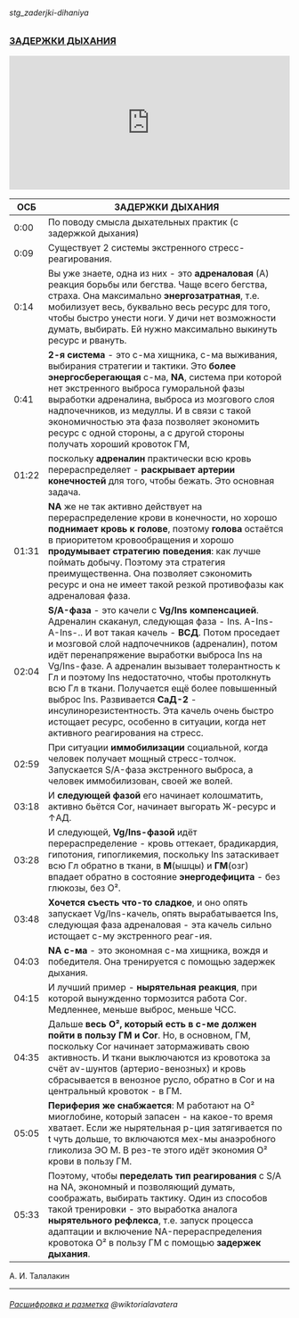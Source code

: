 ###### stg_zaderjki-dihaniya
### [ЗАДЕРЖКИ ДЫХАНИЯ](https://youtu.be/58-frzZfj30) 
<iframe width="100%" height="240" src="https://www.youtube.com/embed/58-frzZfj30" title="YouTube video player" frameborder="0" allow="accelerometer; autoplay; clipboard-write; encrypted-media; gyroscope; picture-in-picture" allowfullscreen></iframe>

| ОСБ |ЗАДЕРЖКИ ДЫХАНИЯ |
|-|-|
0:00 |По поводу смысла дыхательных практик (с задержкой дыхания)
0:09 |Существует 2 системы экстренного стресс-реагирования.
0:14 |Вы уже знаете, одна из них - это **адреналовая** (А) реакция борьбы или бегства. Чаще всего бегства, страха. Она максимально **энергозатратная**, т.е. мобилизует весь, буквально весь ресурс для того, чтобы быстро унести ноги. У дичи нет возможности думать, выбирать. Ей нужно максимально выкинуть ресурс и рвануть.
0:41 | **2-я система** - это с-ма хищника, с-ма выживания, выбирания стратегии и тактики. Это **более энергосберегающая** с-ма, **NA**, система при которой нет экстренного выброса гуморальной фазы выработки адреналина, выброса из мозгового слоя надпочечников, из медуллы. И в связи с такой экономичностью эта фаза позволяет экономить ресурс с одной стороны, а с другой стороны получать хороший кровоток ГМ, 
01:22 | поскольку **адреналин** практически всю кровь перераспределяет - **раскрывает артерии конечностей** для того, чтобы бежать. Это основная задача.
01:31 | **NA** же не так активно действует на перераспределение крови в конечности, но хорошо **поднимает кровь к голове**, поэтому **голова** остаётся в приоритетом кровообращения и хорошо **продумывает стратегию поведения**: как лучше поймать добычу. Поэтому эта стратегия преимущественна. Она позволяет сэкономить ресурс и она не имеет такой резкой противофазы как адреналовая фаза. 
02:04 | **S/A-фаза** - это качели с **Vg/Ins компенсацией**. Адреналин скаканул, следующая фаза - Ins. А-Ins-А-Ins-.. И вот такая качель - **ВСД**. Потом проседает и мозговой слой надпочечников (адреналин), потом идёт перенапряжение выработки выброса Ins на Vg/Ins-фазе. А адреналин вызывает толерантность к Гл и поэтому Ins недостаточно, чтобы протолкнуть всю Гл в ткани. Получается ещё более повышенный выброс Ins. Развивается **СаД-2** - инсулинорезистентность. Эта качель очень быстро истощает ресурс, особенно в ситуации, когда нет активного реагирования на стресс.
02:59 | При ситуации **иммобилизации** социальной, когда человек получает мощный стресс-толчок. Запускается S/A-фаза экстренного выброса, а человек иммобилизован, своей же волей.
03:18 | И **следующей фазой** его начинает колошматить, активно бьётся Cor, начинает выгорать Ж-ресурс и  ↑АД. 
03:28 | И следующей, **Vg/Ins-фазой** идёт перераспределение - кровь оттекает, брадикардия, гипотония, гипогликемия, поскольку Ins затаскивает всю Гл обратно в ткани, в **М**(ышцы) и **ГМ**(озг) впадает обратно в состояние **энергодефицита** - без глюкозы, без О². 
03:48 | **Хочется съесть что-то сладкое**, и оно опять запускает Vg/Ins-качель, опять вырабатывается Ins, следующая фаза адреналовая - эта качель сильно истощает с-му экстренного реаг-ия.
04:03 | **NA с-ма** - это экономная с-ма хищника, вождя и победителя. Она тренируется с помощью задержек дыхания. 
04:15 | И лучший пример - **нырятельная реакция**, при которой вынужденно тормозится работа Cor. Медленнее, меньше выброс, меньше ЧСС. 
04:35 | Дальше **весь О², который есть в с-ме должен пойти в пользу ГМ и Cor**. Но, в основном, ГМ, поскольку Cor начинает затормаживать свою активность. И ткани выключаются из кровотока за счёт av-шунтов (артерио-венозных) и кровь сбрасывается в венозное русло, обратно в Cor и на центральный кровоток - в ГМ. 
05:05 | **Периферия же снабжается**: М работают на  О² миоглобине, который запасен - на какое-то время хватает. Если же нырятельная р-ция затягивается по t чуть дольше, то включаются мех-мы анаэробного гликолиза ЭО М. В рез-те этого идёт экономия О² крови в пользу ГМ.
05:33 | Поэтому, чтобы **переделать тип реагирования** с S/A на NA, экономный и позволяющий думать, соображать, выбирать тактику. Один из способов такой тренировки - это выработка аналога **нырятельного рефлекса**, т.е. запуск процесса адаптации и включение NA-перераспределения кровотока О² в пользу ГМ с помощью **задержек дыхания**.

А. И. Талалакин

***
###### [Расшифровка и разметка](https://t.me/osbmd/4405)  @wiktorialavatera

